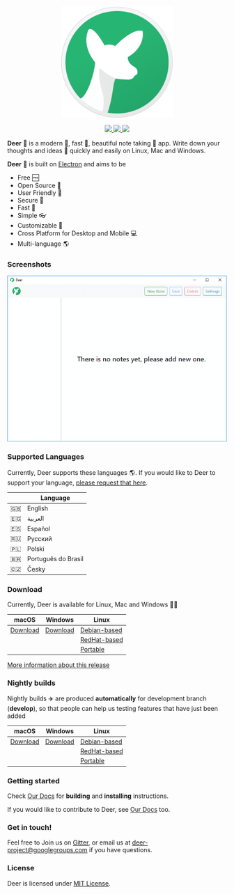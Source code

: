<p align="center">
  <img src="https://github.com/abahmed/Deer/blob/develop/app/assets/images/Deer-256.png"/>
  <p align="center">
    <a href="https://travis-ci.org/abahmed/Deer">
      <img src="https://travis-ci.org/abahmed/Deer.svg?branch=develop"/>
    </a>
    <a href="https://ci.appveyor.com/project/abahmed/deer/branch/develop">
      <img src="https://ci.appveyor.com/api/projects/status/k619um0clmxkmlrd/branch/develop?svg=true"/>
    </a>
    <a href="https://gitter.im/abahmed/Deer?utm_source=badge&utm_medium=badge&utm_campaign=pr-badge&utm_content=badge">
      <img src="https://badges.gitter.im/abahmed/Deer.svg"/>
    </a>
  </p>
</p>

**Deer** :deer: is a modern :star2:, fast :rocket:, beautiful note taking :memo: app. Write down your thoughts and ideas :bookmark: quickly and easily on Linux, Mac and Windows.


**Deer** :deer: is built on [Electron](https://electronjs.org) and aims to be
+ Free :free:
+ Open Source :book:
+ User Friendly :art:
+ Secure :closed_lock_with_key:
+ Fast :rocket:
+ Simple :eyeglasses:
+ Customizable :bookmark_tabs:
+ Cross Platform for Desktop and Mobile :computer:
+ Multi-language :earth_americas:

### Screenshots
![screenshot-1](https://github.com/abahmed/Deer/blob/develop/app/assets/images/screenshots.gif)


### Supported Languages
Currently, Deer supports these languages :earth_americas:. If you would like to Deer to support your language, [please request that  here](https://github.com/abahmed/Deer/issues/new?template=feature_request.md).

&nbsp;            |  Language
 -----------------|----------------------|
 :uk:             | English              |
 :egypt:          | العربية              |
 :es:             | Español              |
 :ru:             | Русский              |
 :poland:         | Polski               |
 :brazil:         | Português do Brasil  |
 :czech_republic: | Česky                |


### Download
Currently, Deer is available for Linux, Mac and Windows :tada::tada:

macOS | Windows | Linux
-----------------| ---| ---|
<a href='https://github.com/abahmed/Deer/releases/download/v0.1.0/Deer-0.1.0.dmg'>Download</a> | <a href='https://github.com/abahmed/Deer/releases/download/v0.1.0/Deer.Setup.0.1.0.exe'>Download</a> | <a href='https://github.com/abahmed/Deer/releases/download/v0.1.0/Deer_0.1.0_amd64.deb'>Debian-based</a> |
| | | <a href='https://github.com/abahmed/Deer/releases/download/v0.1.0/Deer-0.1.0.x86_64.rpm'>RedHat-based</a> |
| | | <a href='https://github.com/abahmed/Deer/releases/download/v0.1.0/Deer-0.1.0-linux.zip'>Portable</a> |

[More information about this release](https://github.com/abahmed/Deer/releases/latest)

### Nightly builds
Nightly builds :airplane: are produced **automatically** for development branch (**develop**), so that people can help us testing features that have just been added

macOS | Windows | Linux
-----------------| ---| ---|
<a href='https://github.com/abahmed/Deer/releases/download/nightly/Deer-mac.dmg'>Download</a> | <a href='https://github.com/abahmed/Deer/releases/download/nightly/Deer-win.exe'>Download</a> | <a href='https://github.com/abahmed/Deer/releases/download/nightly/Deer-linux-amd64.deb'>Debian-based</a> |
| | | <a href='https://github.com/abahmed/Deer/releases/download/nightly/Deer-linux-x86_64.rpm'>RedHat-based</a> |
| | | <a href='https://github.com/abahmed/Deer/releases/download/nightly/Deer-linux-x64.zip'>Portable</a> |

### Getting started

Check [Our Docs](./docs/README.md) for **building**  and **installing** instructions.


If you would like to contribute to Deer, see [Our Docs](./docs/README.md) too.

### Get in touch!

Feel free to Join us on [Gitter](https://gitter.im/abahmed/Deer), or email us at [deer-project@googlegroups.com](deer-project@googlegroups.com) if you have questions.

### License

Deer is licensed under [MIT License](LICENSE).
